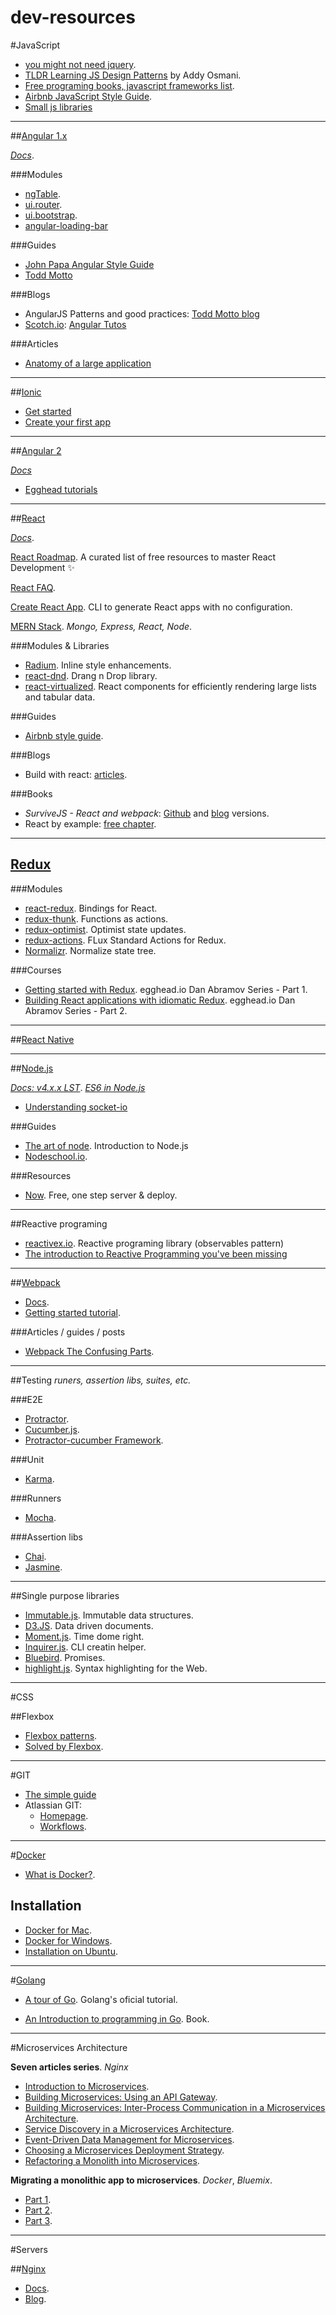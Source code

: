 # dev-resources

#JavaScript
- [you might not need jquery](http://youmightnotneedjquery.com/).
- [TLDR Learning JS Design Patterns](https://github.com/karlpatrickespiritu/TLDR-Learning-JS-Design-Patterns-by-Addy-Osmani) by Addy Osmani.
- [Free programing books, javascript frameworks list](https://github.com/vhf/free-programming-books/blob/master/javascript-frameworks-resources.md).
- [Airbnb JavaScript Style Guide](https://github.com/airbnb/javascript).
- [Small js libraries](http://microjs.com/)

--------------------------------

##[Angular 1.x](https://angularjs.org/)

_*[Docs](https://docs.angularjs.org/api)*_.

###Modules

- [ngTable](http://ng-table.com/#/).
- [ui.router](http://angular-ui.github.io/ui-router/site/#/api/ui.router).
- [ui.bootstrap](https://angular-ui.github.io/bootstrap/).
- [angular-loading-bar](https://github.com/chieffancypants/angular-loading-bar)

###Guides

- [John Papa Angular Style Guide](http://www.johnpapa.net/angular-style-guide/)
- [Todd Motto](https://github.com/toddmotto/angular-styleguide)

###Blogs

- AngularJS Patterns and good practices: [Todd Motto blog](http://toddmotto.com/)
- [Scotch.io](https://scotch.io/): [Angular Tutos](https://scotch.io/tag/angular-js)

###Articles

- [Anatomy of a large application](https://medium.com/@bojzi/anatomy-of-a-large-angular-application-f098e5e36994#.21vop7qt8)

--------------------------------

##[Ionic](http://ionicframework.com/)

- [Get started](https://www.youtube.com/watch?v=C-UwOWB9Io4)
- [Create your first app](https://scotch.io/tutorials/create-your-first-mobile-app-with-angularjs-and-ionic)

--------------------------------

##[Angular 2](https://angular.io/)

_*[Docs](https://angular.io/docs/ts/latest/)*_

- [Egghead tutorials](https://egghead.io/technologies/angular2)

--------------------------------

##[React](https://facebook.github.io/react/index.html)

_*[Docs](https://facebook.github.io/react/docs/getting-started.html)*_.

[React Roadmap](https://github.com/ericdouglas/react-roadmap). A curated list of free resources to master React Development :sparkles:

[React FAQ](https://github.com/timarney/react-faq).

[Create React App](https://github.com/facebookincubator/create-react-app). CLI to generate React apps with no configuration.

[MERN Stack](http://mern.io/). _Mongo, Express, React, Node_.

###Modules & Libraries

- [Radium](http://stack.formidable.com/radium/). Inline style enhancements.
- [react-dnd](https://github.com/gaearon/react-dnd). Drang n Drop library.
- [react-virtualized](https://bvaughn.github.io/react-virtualized/). React components for efficiently rendering large lists and tabular data.

###Guides

- [Airbnb style guide](https://github.com/airbnb/javascript/tree/master/react).

###Blogs

- Build with react: [articles](http://buildwithreact.com/).

###Books

- _SurviveJS - React and webpack_: [Github](https://github.com/survivejs/webpack_react/tree/master/manuscript) and [blog](http://survivejs.com/webpack_react/introduction/) versions.
- React by example: [free chapter](http://reactkungfu.com/assets/misc/sample.pdf).

--------------------------------

## [Redux](http://redux.js.org/index.html)

###Modules

- [react-redux](https://github.com/reactjs/react-redux). Bindings for React.
- [redux-thunk](https://github.com/gaearon/redux-thunk). Functions as actions.
- [redux-optimist](https://github.com/ForbesLindesay/redux-optimist). Optimist state updates.
- [redux-actions](https://github.com/acdlite/redux-actions). FLux Standard Actions for Redux.
- [Normalizr](https://github.com/paularmstrong/normalizr). Normalize state tree.

###Courses

- [Getting started with Redux](https://egghead.io/series/getting-started-with-redux). egghead.io Dan Abramov Series - Part 1.
- [Building React applications with idiomatic Redux](https://egghead.io/courses/building-react-applications-with-idiomatic-redux). egghead.io Dan Abramov Series - Part 2.


--------------------------------

##[React Native](https://facebook.github.io/react-native/)

--------------------------------

##[Node.js](https://nodejs.org/)

_*[Docs: v4.x.x LST](https://nodejs.org/dist/latest-v4.x/docs/api/)*_.
_*[ES6 in Node.js](https://nodejs.org/en/docs/es6/)*_

- [Understanding socket-io](https://medium.com/@Grigorkh/understanding-socket-io-23ad6d26d003#.bysrc710r)

###Guides
- [The art of node](https://github.com/maxogden/art-of-node). Introduction to Node.js
- [Nodeschool.io](http://nodeschool.io/).

###Resources
- [Now](https://zeit.co/now). Free, one step server & deploy.

--------------------------------

##Reactive programing

- [reactivex.io](http://reactivex.io). Reactive programing library (observables pattern)
- [The introduction to Reactive Programming you've been missing](https://gist.github.com/staltz/868e7e9bc2a7b8c1f754)

--------------------------------

##[Webpack](https://webpack.github.io/)

- [Docs](http://webpack.github.io/docs/what-is-webpack.html).
- [Getting started tutorial](http://webpack.github.io/docs/tutorials/getting-started/).

###Articles / guides / posts

- [Webpack The Confusing Parts](https://medium.com/@rajaraodv/webpack-the-confusing-parts-58712f8fcad9#.8yf9a2pjt).

--------------------------------

##Testing
_runers, assertion libs, suites, etc._

###E2E

- [Protractor](https://angular.github.io/protractor/#/).
- [Cucumber.js](https://github.com/cucumber/cucumber-js).
- [Protractor-cucumber Framework](https://github.com/mattfritz/protractor-cucumber-framework).

###Unit

- [Karma](http://karma-runner.github.io/0.13/index.html).

###Runners

- [Mocha](https://mochajs.org/).

###Assertion libs

- [Chai](http://chaijs.com/).
- [Jasmine](http://jasmine.github.io/edge/introduction.html).

-----------------------------

##Single purpose libraries

- [Immutable.js](https://facebook.github.io/immutable-js/). Immutable data structures.
- [D3.JS](https://d3js.org). Data driven documents.
- [Moment.js](http://momentjs.com). Time dome right.
- [Inquirer.js](https://github.com/SBoudrias/Inquirer.js/). CLI creatin helper.
- [Bluebird](http://bluebirdjs.com/docs/getting-started.html). Promises.
- [highlight.js](https://github.com/isagalaev/highlight.js). Syntax highlighting for the Web.

-----------------------------

#CSS

##Flexbox

- [Flexbox patterns](http://www.flexboxpatterns.com/home).
- [Solved by Flexbox](https://philipwalton.github.io/solved-by-flexbox/).

-----------------------------

#GIT

- [The simple guide](http://rogerdudler.github.io/git-guide/)
- Atlassian GIT:
  - [Homepage](https://www.atlassian.com/git/).
  - [Workflows](https://www.atlassian.com/git/tutorials/comparing-workflows/).

-----------------------------

#[Docker](https://www.docker.com/)

- [What is Docker?](https://www.docker.com/what-docker).

## Installation

- [Docker for Mac](https://docs.docker.com/engine/installation/mac/#/docker-for-mac).
- [Docker for Windows](https://docs.docker.com/engine/installation/windows/#/docker-for-windows).
- [Installation on Ubuntu](https://docs.docker.com/engine/installation/linux/ubuntulinux/).

-----------------------------

#[Golang](https://golang.org/)

- [A tour of Go](https://tour.golang.org/). Golang's oficial tutorial.

- [An Introduction to programming in Go](http://www.golang-book.com/books/intro). Book.

-----------------------------

#Microservices Architecture

**Seven articles series**. _Nginx_

- [Introduction to Microservices](https://www.nginx.com/blog/introduction-to-microservices/).
- [Building Microservices: Using an API Gateway](https://www.nginx.com/blog/introduction-to-microservices/).
- [Building Microservices: Inter-Process Communication in a Microservices Architecture](https://www.nginx.com/blog/building-microservices-inter-process-communication/).
- [Service Discovery in a Microservices Architecture](https://www.nginx.com/blog/service-discovery-in-a-microservices-architecture/).
- [Event-Driven Data Management for Microservices](https://www.nginx.com/blog/event-driven-data-management-microservices/).
- [Choosing a Microservices Deployment Strategy](https://www.nginx.com/blog/deploying-microservices/).
- [Refactoring a Monolith into Microservices](https://www.nginx.com/blog/refactoring-a-monolith-into-microservices/).

**Migrating a monolithic app to microservices**. _Docker_, _Bluemix_.

- [Part 1](http://blog.ibmjstart.net/2015/07/23/learning-microservices-architecture-bluemix-docker-part-1/).
- [Part 2](http://blog.ibmjstart.net/2015/07/23/learning-microservices-architecture-bluemix-docker-part-2/).
- [Part 3](http://blog.ibmjstart.net/2015/07/23/learning-microservices-architecture-bluemix-docker-part-3/).

-----------------------------

#Servers

##[Nginx](http://nginx.org/)

- [Docs](http://nginx.org/en/docs/).
- [Blog](https://www.nginx.com/blog/).

